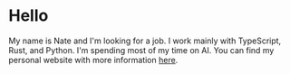 # Hello

My name is Nate and I'm looking for a job. I work mainly with TypeScript, Rust, and Python. I'm spending most of my time on AI. You can find my personal website with more information [here](https://natedavis.dev).
